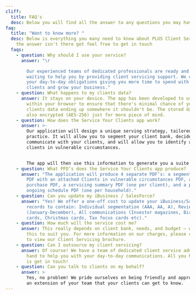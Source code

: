```yaml
---
cliff:
  title: FAQ's
  desc: Below you will find all the answer to any questions you may have.
faq:
  title: "Want to know more? "
  desc: Below is everything you many need to know about PLUS Client Servicing. If
    the answer isn't there get feel free to get in touch
  faqs:
    - question: Why should I use your service?
      answer: "\r

        Our experienced teams of dedicated professionals are ready and
        waiting to help you by providing client servicing support. We can handle
        your day-to-day obligations giving you more time to spend with your
        clients and grow your business."
    - question: What happens to my clients data?
      answer: It stays on your device. The app has been developed to use storage
        within your browser to ensure that there's minimal chance of your
        clients data ending up somewhere it shouldn't be. The stored data is
        also encrypted (AES-256) just for more piece of mind.
    - question: How does the Service Your Clients app work?
      answer: >-
        Our application will design a unique serving strategy, tailored to your
        practice. It will allow you to segment your client bank, decide how you
        communicate with your clients, and will allow you to identify any
        clients in vulnerable circumstances. 


        The app will then use this information to generate you a suite of PDF’s that can then be used to disclose the servicing strategy, deliver the agreed service, and allow you to demonstrate how your clients are service.
    - question: What PFD’s does the Service Your Clients app produce?
      answer: "The application will produce 4 separate PDF’s: a segmentation summary
        PDF with an attached Clients in vulnerable circumstances PDF, a sale and
        purchase PDF, a servicing summary PDF (one per client), and a proposed
        ongoing schedule PDF (one per household)."
    - question: Can you update my iBusiness / SalesForce?
      answer: "Yes! We offer a one-off cost to update your iBusiness/SalesForce
        records to contain: Individual segmentation (AAA, AA, A), Review months
        (January-December), All communications (Investor magazines, Birthday
        cards, Christmas cards, Tax focus cards etc)."
    - question: How much will the service cost me?
      answer: This really depends on client bank, needs, and budget – we can tailor
        this to suit you. For more information on our charges, please click here
        to view our Client Servicing brochure.
    - question: Can I outsource my client servicing?
      answer: Of course! We have a team of dedicated client service administrators on
        hand to help you with your day-to-day communications. All you have to do
        is get in touch!
    - question: Can you talk to clients on my behalf?
      answer: >
        Yes, no problem! We pride ourselves on being friendly and approachable,
        an extension of your team that your clients can get to know.
---
```


